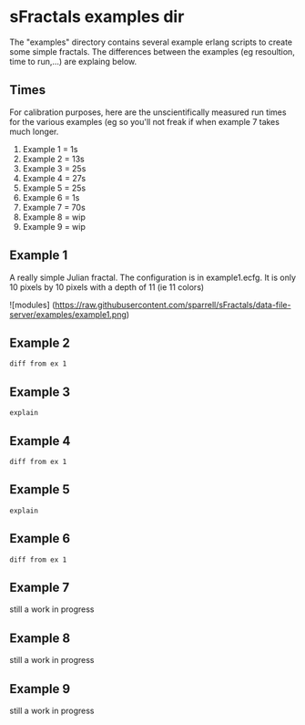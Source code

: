 sFractals examples dir
=====

The "examples" directory contains several example erlang scripts to create some simple fractals. The differences between the examples (eg resoultion, time to run,...) are explaing below.

Times
-----

For calibration purposes, 
here are the unscientifically measured run times for the various examples 
(eg so you'll not freak if when example 7 takes much longer.

1. Example 1 = 1s
2. Example 2 = 13s
3. Example 3 = 25s
4. Example 4 = 27s
5. Example 5 = 25s
6. Example 6 = 1s
7. Example 7 = 70s
8. Example 8 = wip
9. Example 9 = wip

Example 1
-----

A really simple Julian fractal. The configuration is in example1.ecfg. It is only 10 pixels by 10 pixels with a depth of 11 (ie 11 colors)

![modules] (https://raw.githubusercontent.com/sparrell/sFractals/data-file-server/examples/example1.png)


Example 2
--------------

    diff from ex 1

Example 3
-----

    explain


Example 4
--------------

    diff from ex 1

Example 5
-----

    explain


Example 6
--------------

    diff from ex 1

Example 7
-----

still a work in progress


Example 8
--------------

still a work in progress



Example 9
--------------

still a work in progress


